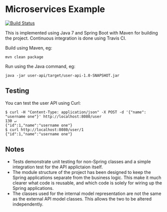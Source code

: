 # Microservices Example

[![Build Status](https://travis-ci.org/purple52/ms-example.svg?branch=master)](https://travis-ci.org/purple52/ms-example)

This is implemented using Java 7 and Spring Boot with Maven for building the project. Continuous integration is done using Travis CI.

Build using Maven, eg:

    mvn clean package

Run using the Java command, eg:

    java -jar user-api/target/user-api-1.0-SNAPSHOT.jar


## Testing

You can test the user API using Curl:

    $ curl -H "Content-Type: application/json" -X POST -d '{"name": "username one"}' http://localhost:8080/user                                                                                      130 ↵
    {"id":1,"name":"username one"}
    $ curl http://localhost:8080/user/1                                                                        
    {"id":1,"name":"username one"}


## Notes

* Tests demonstrate unit testing for non-Spring classes and a simple integration test for the API applictaion itself.
* The module structure of the project has been designed to keep the Spring applications separate from the business logic.
This make it much clearer what code is reusable, and which code is solely for wiring up the Spring applications.
* The classes used for the internal model representation are not the same as the external API model classes. This allows
the two to be altered independently.